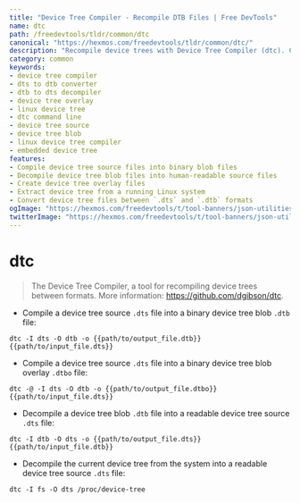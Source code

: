 ```yaml
---
title: "Device Tree Compiler - Recompile DTB Files | Free DevTools"
name: dtc
path: /freedevtools/tldr/common/dtc
canonical: "https://hexmos.com/freedevtools/tldr/common/dtc/"
description: "Recompile device trees with Device Tree Compiler (dtc). Convert between `.dts` and `.dtb` formats, create overlays and decompile system trees. Free online tool, no registration required."
category: common
keywords:
- device tree compiler
- dts to dtb converter
- dtb to dts decompiler
- device tree overlay
- linux device tree
- dtc command line
- device tree source
- device tree blob
- linux device tree compiler
- embedded device tree
features:
- Compile device tree source files into binary blob files
- Decompile device tree blob files into human-readable source files
- Create device tree overlay files
- Extract device tree from a running Linux system
- Convert device tree files between `.dts` and `.dtb` formats
ogImage: "https://hexmos.com/freedevtools/t/tool-banners/json-utilities-banner.png"
twitterImage: "https://hexmos.com/freedevtools/t/tool-banners/json-utilities-banner.png"
---
```


# dtc

> The Device Tree Compiler, a tool for recompiling device trees between formats.
> More information: <https://github.com/dgibson/dtc>.

- Compile a device tree source `.dts` file into a binary device tree blob `.dtb` file:

`dtc -I dts -O dtb -o {{path/to/output_file.dtb}} {{path/to/input_file.dts}}`

- Compile a device tree source `.dts` file into a binary device tree blob overlay `.dtbo` file:

`dtc -@ -I dts -O dtb -o {{path/to/output_file.dtbo}} {{path/to/input_file.dts}}`

- Decompile a device tree blob `.dtb` file into a readable device tree source `.dts` file:

`dtc -I dtb -O dts -o {{path/to/output_file.dts}} {{path/to/input_file.dtb}}`

- Decompile the current device tree from the system into a readable device tree source `.dts` file:

`dtc -I fs -O dts /proc/device-tree`
